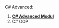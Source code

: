 C# Advanced:

1. [**C# Advanced Modul**](https://github.com/polinadrumeva/SoftUni-CSharp-Developer-All-courses/tree/main/C%23%20Advanced/C%23%20Advanced%20-%20course)
2. C# OOP

